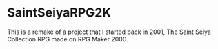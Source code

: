 # SaintSeiyaRPG2K
This is a remake of a project that I started back in 2001, The Saint Seiya Collection RPG made on RPG Maker 2000.
